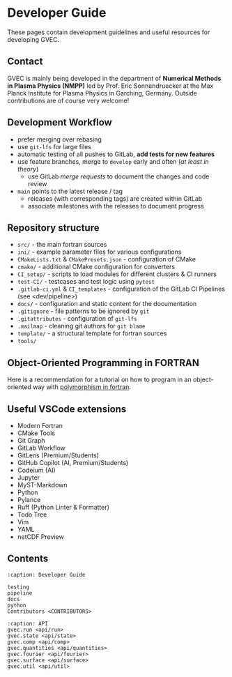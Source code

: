 # Developer Guide

These pages contain development guidelines and useful resources for developing GVEC.

## Contact

GVEC is mainly being developed in the department of **Numerical Methods in Plasma Physics (NMPP)**
led by Prof. Eric Sonnendruecker at the Max Planck Institute for Plasma Physics
in Garching, Germany. Outside contributions are of course very welcome!

<!-- Other Topics -->

## Development Workflow

* prefer merging over rebasing
* use `git-lfs` for large files
* automatic testing of all pushes to GitLab, **add tests for new features**
* use feature branches, merge to `develop` early and often (*at least in theory*)
    * use GitLab *merge requests* to document the changes and code review
* `main` points to the latest release / tag
    * releases (with corresponding tags) are created within GitLab
    * associate milestones with the releases to document progress

## Repository structure

* `src/` - the main fortran sources
* `ini/` - example parameter files for various configurations
* `CMakeLists.txt` & `CMakePresets.json` - configuration of CMake
* `cmake/` - additional CMake configuration for converters
* `CI_setup/` - scripts to load modules for different clusters & CI runners
* `test-CI/` - testcases and test logic using `pytest`
* `.gitlab-ci.yml` & `CI_templates` - configuration of the GitLab CI Pipelines (see <dev/pipeline>)
* `docs/` - configuration and static content for the documentation
* `.gitignore` - file patterns to be ignored by `git`
* `.gitattributes` - configuration of `git-lfs`
* `.mailmap` - cleaning git authors for `git blame`
* `template/` - a structural template for fortran sources
* `tools/`

## Object-Oriented Programming in FORTRAN

Here is a recommendation for a tutorial on how to program in an object-oriented way
with [polymorphism in fortran](https://gist.github.com/n-s-k/522f2669979ed6d0582b8e80cf6c95fd).

## Useful VSCode extensions

* Modern Fortran
* CMake Tools
* Git Graph
* GitLab Workflow
* GitLens (Premium/Students)
* GitHub Copilot (AI, Premium/Students)
* Codeium (AI)
* Jupyter
* MyST-Markdown
* Python
* Pylance
* Ruff (Python Linter & Formatter)
* Todo Tree
* Vim
* YAML
* netCDF Preview

## Contents

<!-- TOC -->

```{toctree}
:caption: Developer Guide

testing
pipeline
docs
python
Contributors <CONTRIBUTORS>
```

```{toctree}
:caption: API
gvec.run <api/run>
gvec.state <api/state>
gvec.comp <api/comp>
gvec.quantities <api/quantities>
gvec.fourier <api/fourier>
gvec.surface <api/surface>
gvec.util <api/util>
```
